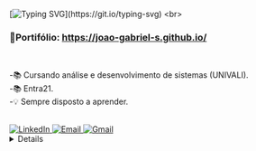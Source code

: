 [![Typing SVG](https://readme-typing-svg.herokuapp.com?font=inconsolata&size=35&color=22899F&center=true&width=600&height=80&lines=Hello+World%2C+it's+me%2C+João%F0%9F%8C%8E!)](https://git.io/typing-svg)
<br>
### 📝Portifólio: https://joao-gabriel-s.github.io/
<br>

-📚 Cursando análise e desenvolvimento de sistemas (UNIVALI).<br>
-📚 Entra21.<br>
-💡 Sempre disposto a aprender.<br>

<br>
<div align="left">
    <a href="https://www.linkedin.com/in/joao-gabriel-s/">
        <img src="https://img.shields.io/badge/LinkedIn-%230077B5.svg?&style=flat-square&logo=linkedin&logoColor=white&color=071A2C"
            alt="LinkedIn">
    </a>
    <a href="mailto:joaog00@hotmail.com" mailto="mailto:joaog00@hotmail.com" target="_blank">
        <img src="https://img.shields.io/badge/Email-%231877F2.svg?&style=flat-square&logo=gmail&logoColor=white&color=071A2C"
            alt="Email">
    </a>
    <a href="https://joao-gabriel-s.github.io/" target="_blank">
        <img src="https://img.shields.io/badge/-Website-%23071a2c" alt="Gmail">
    </a>
</div>

<details>
<br>
#### Front-end

<center>
<hr>

![HTML](https://img.shields.io/badge/-HTML-black?style=flat&logo=HTML5)&nbsp;
![CSS](https://img.shields.io/badge/-CSS-black?style=flat&logo=CSS3&logoColor=1572B6)&nbsp;
![Bootstrap](https://img.shields.io/badge/-Bootstrap-black?style=flat&logo=bootstrap)&nbsp;
![JavaScript](https://img.shields.io/badge/-JavaScript-black?style=flat&logo=javascript)&nbsp;
![Typescript](https://img.shields.io/badge/-Typescript-black?style=flat&logo=typescript)&nbsp;

<br>

</center>

#### Back-end
<center>
<hr>

![C#](https://img.shields.io/badge/C%23-000000?style=flat&logo=c-sharp&logoColor=purple)&nbsp;

<br>
</center>

#### Database

<center>
<hr>

![MySql](https://img.shields.io/badge/-MySql-black?style=flat&logo=mysql)&nbsp;
![SqlServer](https://img.shields.io/badge/-SqlServer-black?style=flat&logo=microsoft-Sql-Server)&nbsp;

<br>
</center>

#### Mobile

<center>
<hr>

![Flutter](https://img.shields.io/badge/-Flutter-black?style=flat&logo=Flutter&logoColor=13b9fd)&nbsp;
![Xamarin](https://img.shields.io/badge/-Xamarin-black?style=flat&logo=xamarin&logoColor=13b9fd)&nbsp;

<br>
</center>

#### IDE

<center>
<hr>

![Visual Studio Code](https://img.shields.io/badge/-Visual%20Studio%20Code-black?style=flat&logo=visual-studio-code&logoColor=007ACC)&nbsp;
![Visual Studio](https://img.shields.io/badge/-Visual%20Studio-black?style=flat&logo=visual-studio&logoColor=purple)&nbsp;
<br>
</center>

#### Versioning

<center>
<hr>

![Git](https://img.shields.io/badge/-Git-black?style=flat&logo=git)&nbsp;
![GitHub](https://img.shields.io/badge/-GitHub-black?style=flat&logo=github)&nbsp;

<br>
</center>

<hr>

<details><summary> 📈 My GitHub Stats  </summary>
<p>
<p align="center">

<center>

![João Gabriel GitHub stats](https://github-readme-stats.vercel.app/api?username=joao-gabriel-s&show_icons=true&theme=radical)

<br>


</div>
</p>
</details>

<hr>
<br>

</div>
<br> 


